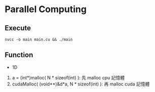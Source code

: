 # Parallel Computing

## Execute

`nvcc -o main main.cu && ./main`

## Function

- 1D

1. a = (int*)malloc( N * sizeof(int) ): 先 malloc cpu 記憶體
2. cudaMalloc( (void\*\*)&d*a, N * sizeof(int) ): 再 malloc cuda 記憶體
